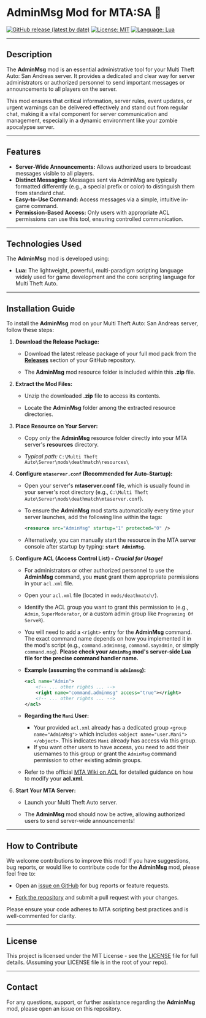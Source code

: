 # AdminMsg Mod for MTA:SA 📢

[![GitHub release (latest by date)](https://img.shields.io/github/v/release/Maniseniler/PackZombieMTA)](https://github.com/Maniseniler/PackZombieMTA/releases/latest)
[![License: MIT](https://img.shields.io/badge/License-MIT-yellow.svg)](https://opensource.org/licenses/MIT)
[![Language: Lua](https://img.shields.io/badge/Language-Lua-blue?logo=lua)](https://www.lua.org/)

---

## **Description**

The **AdminMsg** mod is an essential administrative tool for your Multi Theft Auto: San Andreas server. It provides a dedicated and clear way for server administrators or authorized personnel to send important messages or announcements to all players on the server.

This mod ensures that critical information, server rules, event updates, or urgent warnings can be delivered effectively and stand out from regular chat, making it a vital component for server communication and management, especially in a dynamic environment like your zombie apocalypse server.

---

## **Features**

* **Server-Wide Announcements:** Allows authorized users to broadcast messages visible to all players.
* **Distinct Messaging:** Messages sent via AdminMsg are typically formatted differently (e.g., a special prefix or color) to distinguish them from standard chat.
* **Easy-to-Use Command:** Access messages via a simple, intuitive in-game command.
* **Permission-Based Access:** Only users with appropriate ACL permissions can use this tool, ensuring controlled communication.

---

## **Technologies Used**

The **AdminMsg** mod is developed using:

* **Lua:** The lightweight, powerful, multi-paradigm scripting language widely used for game development and the core scripting language for Multi Theft Auto.

---

## **Installation Guide**

To install the **AdminMsg** mod on your Multi Theft Auto: San Andreas server, follow these steps:

1.  **Download the Release Package:**

    * Download the latest release package of your full mod pack from the [**Releases**](https://github.com/Maniseniler/PackZombieMTA/releases) section of your GitHub repository.

    * The **AdminMsg** mod resource folder is included within this **.zip** file.

2.  **Extract the Mod Files:**

    * Unzip the downloaded **.zip** file to access its contents.

    * Locate the **AdminMsg** folder among the extracted resource directories.

3.  **Place Resource on Your Server:**

    * Copy *only* the **AdminMsg** resource folder directly into your MTA server's **resources** directory.

    * *Typical path:* `C:\Multi Theft Auto\Server\mods\deathmatch\resources\`

4.  **Configure `mtaserver.conf` (Recommended for Auto-Startup):**

    * Open your server's **mtaserver.conf** file, which is usually found in your server's root directory (e.g., `C:\Multi Theft Auto\Server\mods\deathmatch\mtaserver.conf`).

    * To ensure the **AdminMsg** mod starts automatically every time your server launches, add the following line within the **<server>** tags:

        ```xml
        <resource src="AdminMsg" startup="1" protected="0" />
        ```

    * Alternatively, you can manually start the resource in the MTA server console after startup by typing: **`start AdminMsg`**.

5.  **Configure ACL (Access Control List) - **_Crucial for Usage!_****

    * For administrators or other authorized personnel to use the **AdminMsg** command, you **must** grant them appropriate permissions in your `acl.xml` file.

    * Open your `acl.xml` file (located in `mods/deathmatch/`).

    * Identify the ACL group you want to grant this permission to (e.g., `Admin`, `SuperModerator`, or a custom admin group like `Programing Of ServeR`).

    * You will need to add a `<right>` entry for the **AdminMsg** command. The exact command name depends on how you implemented it in the mod's script (e.g., `command.adminmsg`, `command.sayadmin`, or simply `command.msg`). **Please check your `AdminMsg` mod's server-side Lua file for the precise command handler name.**

    * **Example (assuming the command is `adminmsg`):**
        ```xml
        <acl name="Admin">
            <!-- ... other rights ... -->
            <right name="command.adminmsg" access="true"></right>
            <!-- ... other rights ... -->
        </acl>
        ```

    * **Regarding the `Mani` User:**
        * Your provided `acl.xml` already has a dedicated group `<group name="AdminMsg">` which includes `<object name="user.Mani"></object>`. This indicates `Mani` already has access via this group.
        * If you want other users to have access, you need to add their usernames to this group or grant the `AdminMsg` command permission to other existing admin groups.

    * Refer to the official [MTA Wiki on ACL](https://wiki.multitheftauto.com/wiki/ACL) for detailed guidance on how to modify your **acl.xml**.

6.  **Start Your MTA Server:**

    * Launch your Multi Theft Auto server.

    * The **AdminMsg** mod should now be active, allowing authorized users to send server-wide announcements!

---

## **How to Contribute**

We welcome contributions to improve this mod! If you have suggestions, bug reports, or would like to contribute code for the **AdminMsg** mod, please feel free to:

* Open an [issue on GitHub](https://github.com/Maniseniler/PackZombieMTA/issues) for bug reports or feature requests.

* [Fork the repository](https://github.com/Maniseniler/PackZombieMTA/fork) and submit a pull request with your changes.

Please ensure your code adheres to MTA scripting best practices and is well-commented for clarity.

---

## **License**

This project is licensed under the MIT License - see the [LICENSE](https://github.com/Maniseniler/PackZombieMTA/blob/main/LICENSE) file for full details. (Assuming your LICENSE file is in the root of your repo).

---

## **Contact**

For any questions, support, or further assistance regarding the **AdminMsg** mod, please open an issue on this repository.
